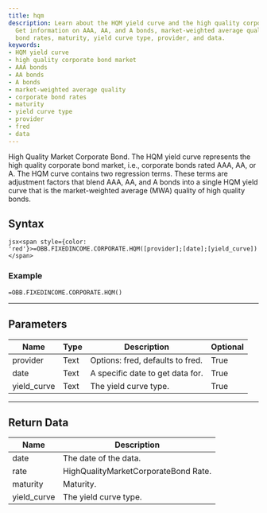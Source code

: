 ```yaml
---
title: hqm
description: Learn about the HQM yield curve and the high quality corporate bond market.
  Get information on AAA, AA, and A bonds, market-weighted average quality, corporate
  bond rates, maturity, yield curve type, provider, and data.
keywords: 
- HQM yield curve
- high quality corporate bond market
- AAA bonds
- AA bonds
- A bonds
- market-weighted average quality
- corporate bond rates
- maturity
- yield curve type
- provider
- fred
- data
---
```


<!-- markdownlint-disable MD041 -->

High Quality Market Corporate Bond.  The HQM yield curve represents the high quality corporate bond market, i.e., corporate bonds rated AAA, AA, or A.  The HQM curve contains two regression terms. These terms are adjustment factors that blend AAA, AA, and A bonds into a single HQM yield curve that is the market-weighted average (MWA) quality of high quality bonds.

## Syntax

```jsx<span style={color: 'red'}>=OBB.FIXEDINCOME.CORPORATE.HQM([provider];[date];[yield_curve])</span>```

### Example

```excel wordwrap
=OBB.FIXEDINCOME.CORPORATE.HQM()
```

---

## Parameters

| Name | Type | Description | Optional |
| ---- | ---- | ----------- | -------- |
| provider | Text | Options: fred, defaults to fred. | True |
| date | Text | A specific date to get data for. | True |
| yield_curve | Text | The yield curve type. | True |

---

## Return Data

| Name | Description |
| ---- | ----------- |
| date | The date of the data.  |
| rate | HighQualityMarketCorporateBond Rate.  |
| maturity | Maturity.  |
| yield_curve | The yield curve type.  |
